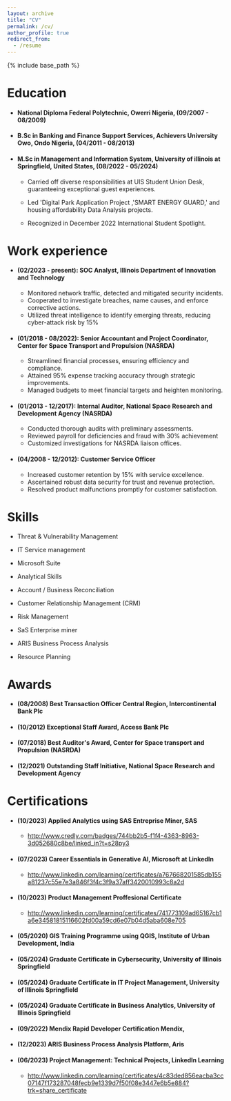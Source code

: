 ```yaml
---
layout: archive
title: "CV"
permalink: /cv/
author_profile: true
redirect_from:
  - /resume
---
```


{% include base_path %}

# Education

- #### National Diploma Federal Polytechnic, Owerri Nigeria, (09/2007 - 08/2009)

- #### B.Sc in Banking and Finance Support Services, Achievers University Owo, Ondo Nigeria, (04/2011 - 08/2013)

- #### M.Sc in Management and Information System, University of illinois at Springfield, United States, (08/2022 - 05/2024)

  - Carried off diverse responsibilities at UIS Student Union Desk, guaranteeing exceptional guest experiences.

  - Led 'Digital Park Application Project ,'SMART ENERGY GUARD,' and housing affordability Data Analysis projects.

  - Recognized in December 2022 International Student Spotlight.

# Work experience

- #### (02/2023 - present): SOC Analyst, Illinois Department of Innovation and Technology

  - Monitored network traffic, detected and mitigated security incidents.
  - Cooperated to investigate breaches, name causes, and enforce corrective actions.
  - Utilized threat intelligence to identify emerging threats, reducing cyber-attack risk by 15%

- #### (01/2018 - 08/2022): Senior Accountant and Project Coordinator, Center for Space Transport and Propulsion (NASRDA)

  - Streamlined financial processes, ensuring efficiency and compliance.
  - Attained 95% expense tracking accuracy through strategic improvements.
  - Managed budgets to meet financial targets and heighten monitoring.

- #### (01/2013 - 12/2017): Internal Auditor, National Space Research and Development Agency (NASRDA)
  - Conducted thorough audits with preliminary assessments.
  - Reviewed payroll for deficiencies and fraud with 30% achievement
  - Customized investigations for NASRDA liaison offices.
- #### (04/2008 - 12/2012): Customer Service Officer
  - Increased customer retention by 15% with service excellence.
  - Ascertained robust data security for trust and revenue protection.
  - Resolved product malfunctions promptly for customer satisfaction.

# Skills

- Threat & Vulnerability Management

- IT Service management

- Microsoft Suite

- Analytical Skills

- Account / Business Reconciliation

- Customer Relationship Management (CRM)

- Risk Management

- SaS Enterprise miner

- ARIS Business Process Analysis

- Resource Planning


# Awards

- #### (08/2008) Best Transaction Officer Central Region, Intercontinental Bank Plc
- #### (10/2012) Exceptional Staff Award, Access Bank Plc
- #### (07/2018) Best Auditor's Award, Center for Space transport and Propulsion (NASRDA)
- #### (12/2021) Outstanding Staff Initiative, National Space Research and Development Agency

# Certifications

- #### (10/2023) Applied Analytics using SAS Entreprise Miner, SAS 
  * http://www.credly.com/badges/744bb2b5-f1f4-4363-8963-3d052680c8be/linked_in?t=s28py3

- #### (07/2023) Career Essentials in Generative AI, Microsoft at LinkedIn
  * http://www.linkedin.com/learning/certificates/a767668201585db155a81237c55e7e3a846f3f4c3f9a37aff3420010993c8a2d

- #### (10/2023) Product Management Proffesional Certificate
  * http://www.linkedin.com/learning/certificates/741773109ad65167cb1a6e34581815116602fd00a59cd6e07b04d5aba608e705

- #### (05/2020) GIS Training Programme using QGIS, Institute of Urban Development, India

- #### (05/2024)  Graduate Certificate in Cybersecurity,  University of Illinois Springfield

- #### (05/2024) Graduate Certificate in IT Project Management, University of Illinois Springfield

- #### (05/2024) Graduate Certificate in Business Analytics, University of Illinois Springfield

- #### (09/2022) Mendix Rapid Developer Certification Mendix, 

- #### (12/2023) ARIS Business Process Analysis Platform, Aris

- #### (06/2023) Project Management: Technical Projects, LinkedIn Learning
  - http://www.linkedin.com/learning/certificates/4c83ded856eacba3cc07147f173287048fecb9e1339d7f50f08e3447e6b5e884?trk=share_certificate


<!-- # Publications

  <ul>{% for post in site.publications %}
    {% include archive-single-cv.html %}
  {% endfor %}</ul>
  
Talks
======
  <ul>{% for post in site.talks %}
    {% include archive-single-talk-cv.html %}
  {% endfor %}</ul>
  
Teaching
======
  <ul>{% for post in site.teaching %}
    {% include archive-single-cv.html %}
  {% endfor %}</ul>
  
Service and leadership
======
* Currently signed in to 43 different slack teams -->
